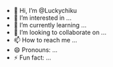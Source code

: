 - 👋 Hi, I’m @Luckychiku
- 👀 I’m interested in ...
- 🌱 I’m currently learning ...
- 💞️ I’m looking to collaborate on ...
- 📫 How to reach me ...
- 😄 Pronouns: ...
- ⚡ Fun fact: ...

<!---
Luckychiku/Luckychiku is a ✨ special ✨ repository because its `README.md` (this file) appears on your GitHub profile.
You can click the Preview link to take a look at your changes.
--->
